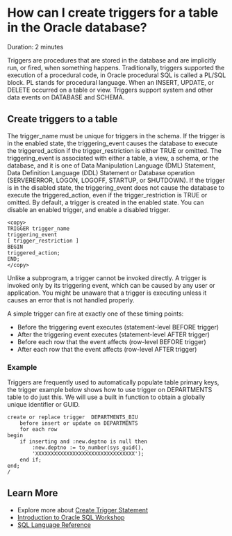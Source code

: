 # How can I create triggers for a table in the Oracle database?

Duration: 2 minutes

Triggers are procedures that are stored in the database and are implicitly run, or fired, when something happens. Traditionally, triggers supported the execution of a procedural code, in Oracle procedural SQL is called a PL/SQL block. PL stands for procedural language. When an INSERT, UPDATE, or DELETE occurred on a table or view. Triggers support system and other data events on DATABASE and SCHEMA.

## Create triggers to a table

The trigger\_name must be unique for triggers in the schema. If the trigger is in the enabled state, the triggering\_event causes the database to execute the triggered\_action if the trigger\_restriction is either TRUE or omitted. The triggering\_event is associated with either a table, a view, a schema, or the database, and it is one of Data Manipulation Language (DML) Statement, Data Definition Language (DDL) Statement or Database operation (SERVERERROR, LOGON, LOGOFF, STARTUP, or SHUTDOWN). If the trigger is in the disabled state, the triggering\_event does not cause the database to execute the triggered_action, even if the trigger\_restriction is TRUE or omitted. By default, a trigger is created in the enabled state. You can disable an enabled trigger, and enable a disabled trigger.

```
<copy>
TRIGGER trigger_name
triggering_event
[ trigger_restriction ]
BEGIN
triggered_action;
END;
</copy>
```

Unlike a subprogram, a trigger cannot be invoked directly. A trigger is invoked only by its triggering event, which can be caused by any user or application. You might be unaware that a trigger is executing unless it causes an error that is not handled properly.

A simple trigger can fire at exactly one of these timing points:

* Before the triggering event executes (statement-level BEFORE trigger)
* After the triggering event executes (statement-level AFTER trigger)
* Before each row that the event affects (row-level BEFORE trigger)
* After each row that the event affects (row-level AFTER trigger)

### Example

Triggers are frequently used to automatically populate table primary keys, the trigger example below shows how to use trigger on DEPARTMENTS table to do just this. We will use a built in function to obtain a globally unique identifier or GUID.

```
create or replace trigger  DEPARTMENTS_BIU
    before insert or update on DEPARTMENTS
    for each row
begin
    if inserting and :new.deptno is null then
        :new.deptno := to_number(sys_guid(), 
        'XXXXXXXXXXXXXXXXXXXXXXXXXXXXXXXX');
    end if;
end;
/
```

## Learn More

* Explore more about [Create Trigger Statement](https://docs.oracle.com/cd/E11882_01/appdev.112/e25519/create_trigger.htm#LNPLS01374)
* [Introduction to Oracle SQL Workshop](https://livelabs.oracle.com/pls/apex/dbpm/r/livelabs/view-workshop?wid=943)
* [SQL Language Reference](https://docs.oracle.com/en/database/oracle/oracle-database/12.2/sqlrf/Introduction-to-Oracle-SQL.html#GUID-049B7AE8-11E1-4110-B3E4-D117907D77AC)
